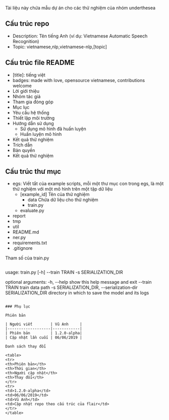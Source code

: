 Tài liệu này chứa mẫu dự án cho các thử nghiệm của nhóm underthesea

## Cấu trúc repo 

* Description: Tên tiếng Anh (ví dụ: Vietnamese Automatic Speech Recognition)
* Topic: vietnamese,nlp,vietnamese-nlp,[topic]

## Cấu trúc file README

* [title]: tiếng việt
* badges: made with love, opensource vietnamese, contributions welcome
* Lời giới thiệu	
* Nhóm tác giả	
* Tham gia đóng góp	
* Mục lục
* Yêu cầu hệ thống
* Thiết lập môi trường
* Hướng dẫn sử dụng
  * Sử dụng mô hình đã huấn luyện
  * Huấn luyện mô hình
* Kết quả thử nghiệm
* Trích dẫn
* Bản quyền
* Kết quả thử nghiệm	

## Cấu trúc thư mục

* egs: Viết tắt của example scripts, mỗi một thư mục con trong egs, là một thử nghiệm với một mô hình trên một tập dữ liệu
  * [example_id]	Tên của thử nghiệm
    * data	Chứa dữ liệu cho thử nghiệm
    * train.py
   * evaluate.py	
* report	
* tmp	
* util	
* README.md	
* ner.py	
* requirements.txt	
* .gitignore	

Tham số của train.py

```
```
usage: train.py [-h] --train TRAIN -s SERIALIZATION_DIR

optional arguments:
  -h, --help            show this help message and exit
  --train TRAIN         train data path
  -s SERIALIZATION_DIR, --serialization-dir SERIALIZATION_DIR
                        directory in which to save the model and its logs
```

### Phụ lục

Phiên bản 

| Người viết        | Vũ Anh     |
|-------------------|------------|
| Phiên bản         | 1.2.0-alpha|
| Cập nhật lần cuối | 06/06/2019 |

Danh sách thay đổi 

<table>
<tr>
<th>Phiên bản</th>
<th>Thời gian</th>
<th>Người cập nhật</th>
<th>Thay đổi</th>
</tr>
<tr>
<td>1.2.0-alpha</td>
<td>06/06/2019</td>
<td>Vũ Anh</td>
<td>Cập nhật repo theo cấu trúc của flair</td>
</tr>
</table>